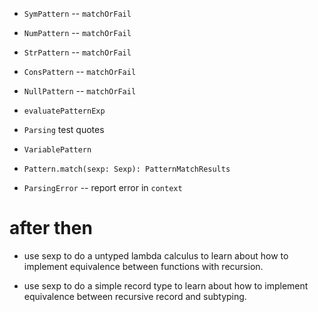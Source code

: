 - `SymPattern` -- `matchOrFail`
- `NumPattern` -- `matchOrFail`
- `StrPattern` -- `matchOrFail`
- `ConsPattern` -- `matchOrFail`
- `NullPattern` -- `matchOrFail`

- `evaluatePatternExp`

- `Parsing` test quotes

- `VariablePattern`

- `Pattern.match(sexp: Sexp): PatternMatchResults`

- `ParsingError` -- report error in `context`

# after then

- use sexp to do a untyped lambda calculus
  to learn about how to implement equivalence
  between functions with recursion.

- use sexp to do a simple record type
  to learn about how to implement equivalence
  between recursive record and subtyping.
